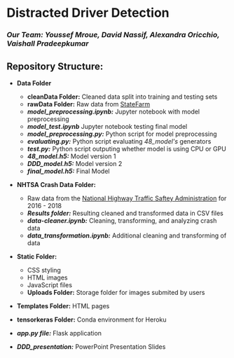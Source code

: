 # Distracted Driver Detection
### _Our Team: Youssef Mroue, David Nassif, Alexandra Oricchio, Vaishall Pradeepkumar_

## Repository Structure:
- **Data Folder**
  - **cleanData Folder:** Cleaned data split into training and testing sets
  - **rawData Folder:** Raw data from [StateFarm](https://www.kaggle.com/c/state-farm-distracted-driver-detection/data)
  - **_model_preprocessing.ipynb:_** Jupyter notebook with model preprocessing 
  - **_model_test.ipynb_** Jupyter notebook testing final model
  - **_model_preprocessing.py:_** Python script for model preprocessing 
  - **_evaluating.py:_** Python script evaluating _48_model's_ generators
  - **_test.py:_** Python script outputing whether model is using CPU or GPU
  - **_48_model.h5:_** Model version 1
  - **_DDD_model.h5:_** Model version 2
  - **_final_model.h5:_** Final Model
  
- **NHTSA Crash Data Folder:** 
  - Raw data from the [National Highway Traffic Saftey Administration](https://www.nhtsa.gov/node/97996/221) for 2016 - 2018
  - **_Results folder:_** Resulting cleaned and transformed data in CSV files 
  - **_data-cleaner.ipynb:_** Cleaning, transforming, and analyzing crash data
  - **_data_transformation.ipynb:_** Additional cleaning and transforming of data
  
- **Static Folder:** 
  - CSS styling
  - HTML images
  - JavaScript files
  - **Uploads Folder:** Storage folder for images submited by users

- **Templates Folder:** HTML pages

- **tensorkeras Folder:** Conda environment for Heroku

- **_app.py file:_** Flask application

- **_DDD_presentation:_** PowerPoint Presentation Slides
